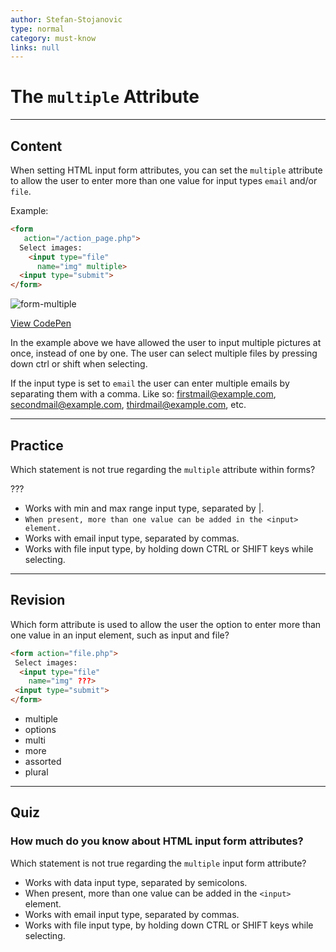 ```yaml
---
author: Stefan-Stojanovic
type: normal
category: must-know
links: null
---
```


# The `multiple` Attribute


---

## Content

When setting HTML input form attributes, you can set the `multiple` attribute to allow the user to enter more than one value for input types `email` and/or `file`.

Example:

```html
<form
   action="/action_page.php">
  Select images:
    <input type="file"
      name="img" multiple>
  <input type="submit">
</form>
```

![form-multiple](https://img.enkipro.com/2b91c43fdc92604442f64d6299748dce.png)

[View CodePen](https://codepen.io/enkidevs/pen/yqBreR)

In the example above we have allowed the user to input multiple pictures at once, instead of one by one. The user can select multiple files by pressing down ctrl or shift when selecting.

If the input type is set to `email` the user can enter multiple emails by separating them with a comma. Like so: [firstmail@example.com](mailto:firstmail@example.com), [secondmail@example.com](mailto:secondmail@example.com), [thirdmail@example.com](mailto:thirdmail@example.com), etc.


---

## Practice

Which statement is not true regarding the `multiple` attribute within forms?

???

- Works with min and max range input type, separated by |.
- `When present, more than one value can be added in the <input> element.`
- Works with email input type, separated by commas.
- Works with file input type, by holding down CTRL or SHIFT keys while selecting.


---

## Revision

Which form attribute is used to allow the user the option to enter more than one value in an input element, such as input and file?

```html
<form action="file.php">
 Select images:
  <input type="file"
    name="img" ???>
 <input type="submit">
</form>
```

- multiple
- options
- multi
- more
- assorted
- plural


---

## Quiz

### How much do you know about HTML input form attributes?


Which statement is not true regarding the `multiple` input form attribute?

- Works with data input type, separated by semicolons.
- When present, more than one value can be added in the `<input>` element.
- Works with email input type, separated by commas.
- Works with file input type, by holding down CTRL or SHIFT keys while selecting.
